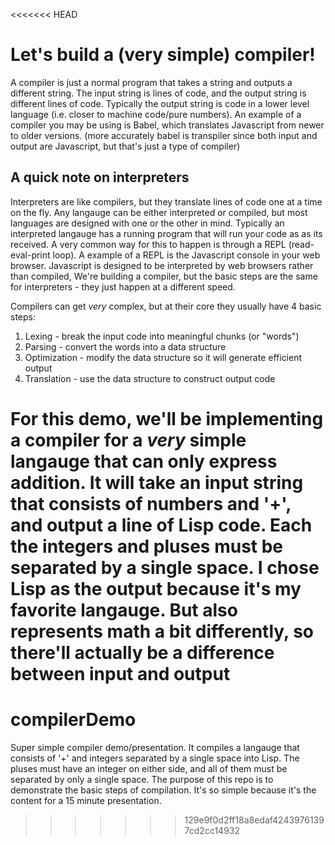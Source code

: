 <<<<<<< HEAD
# Let's build a (very simple) compiler!

A compiler is just a normal program that takes a string and outputs a different string.
The input string is lines of code, and the output string is different lines of code.
Typically the output string is code in a lower level language (i.e. closer to machine code/pure numbers).
An example of a compiler you may be using is Babel, which translates Javascript from newer to older versions.
(more accurately babel is transpiler since both input and output are Javascript, but that's just a type of compiler)

## A quick note on interpreters

Interpreters are like compilers, but they translate lines of code one at a time on the fly.
Any langauge can be either interpreted or compiled, but most languages are designed with one or the other in mind.
Typically an interpreted langauge has a running program that will run your code as as its received.
A very common way for this to happen is through a REPL (read-eval-print loop).
A example of a REPL is the Javascript console in your web browser.
Javascript is designed to be interpreted by web browsers rather than compiled, 
We're building a compiler, but the basic steps are the same for interpreters - they just happen at a different speed.


Compilers can get *very* complex, but at their core they usually have 4 basic steps:
  1. Lexing - break the input code into meaningful chunks (or "words")
  2. Parsing - convert the words into a data structure
  3. Optimization - modify the data structure so it will generate efficient output
  4. Translation - use the data structure to construct output code

For this demo, we'll be implementing a compiler for a *very* simple langauge that can only express addition.
It will take an input string that consists of numbers and '+', and output a line of Lisp code.
Each the integers and pluses must be separated by a single space.
I chose Lisp as the output because it's my favorite langauge.
But also represents math a bit differently, so there'll actually be a difference between input and output
=======
# compilerDemo
Super simple compiler demo/presentation. It compiles a langauge that consists of '+' and integers separated by a single space into Lisp. The pluses must have an integer on either side, and all of them must be separated by only a single space. The purpose of this repo is to demonstrate the basic steps of compilation. It's so simple because it's the content for a 15 minute presentation.
>>>>>>> 129e9f0d2ff18a8edaf42439761397cd2cc14932
